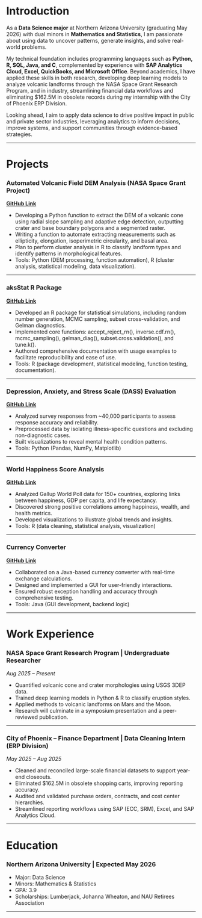 # Introduction  

As a **Data Science major** at Northern Arizona University (graduating May 2026) with dual minors in **Mathematics and Statistics**, I am passionate about using data to uncover patterns, generate insights, and solve real-world problems.  

My technical foundation includes programming languages such as **Python, R, SQL, Java, and C**, complemented by experience with **SAP Analytics Cloud, Excel, QuickBooks, and Microsoft Office**. Beyond academics, I have applied these skills in both research, developing deep learning models to analyze volcanic landforms through the NASA Space Grant Research Program, and in industry, streamlining financial data workflows and eliminating $162.5M in obsolete records during my internship with the City of Phoenix ERP Division.  

Looking ahead, I aim to apply data science to drive positive impact in public and private sector industries, leveraging analytics to inform decisions, improve systems, and support communities through evidence-based strategies.  

---

# Projects  

### Automated Volcanic Field DEM Analysis (NASA Space Grant Project)
**[GitHub Link](https://github.com/aschrameck/Volcanic-DEM-Analysis)**  
- Developing a Python function to extract the DEM of a volcanic cone using radial slope sampling and adaptive edge detection, outputting crater and base boundary polygons and a segmented raster.
- Writing a function to automate extracting measurements such as ellipticity, elongation, isoperimetric circularity, and basal area.
- Plan to perform cluster analysis in R to classify landform types and identify patterns in morphological features.
- Tools: Python (DEM processing, function automation), R (cluster analysis, statistical modeling, data visualization).

---

### aksStat R Package
**[GitHub Link](https://github.com/aschrameck/aksStat)**  
- Developed an R package for statistical simulations, including random number generation, MCMC sampling, subset cross-validation, and Gelman diagnostics.
- Implemented core functions: accept_reject_rn(), inverse.cdf.rn(), mcmc_sampling(), gelman_diag(), subset.cross.validation(), and tune.k().
- Authored comprehensive documentation with usage examples to facilitate reproducibility and ease of use.
- Tools: R (package development, statistical modeling, function testing, documentation).

---

### Depression, Anxiety, and Stress Scale (DASS) Evaluation  
**[GitHub Link](https://github.com/aschrameck/DASS)**  
- Analyzed survey responses from ~40,000 participants to assess response accuracy and reliability.  
- Preprocessed data by isolating illness-specific questions and excluding non-diagnostic cases.  
- Built visualizations to reveal mental health condition patterns.  
- Tools: Python (Pandas, NumPy, Matplotlib)  

---

### World Happiness Score Analysis  
**[GitHub Link](https://github.com/aschrameck/World-Happiness-Scores)**  
- Analyzed Gallup World Poll data for 150+ countries, exploring links between happiness, GDP per capita, and life expectancy.  
- Discovered strong positive correlations among happiness, wealth, and health metrics.  
- Developed visualizations to illustrate global trends and insights.  
- Tools: R (data cleaning, statistical analysis, visualization)  

---

### Currency Converter  
**[GitHub Link](https://github.com/aschrameck/Currency-Converter)**  
- Collaborated on a Java-based currency converter with real-time exchange calculations.  
- Designed and implemented a GUI for user-friendly interactions.  
- Ensured robust exception handling and accuracy through comprehensive testing.  
- Tools: Java (GUI development, backend logic)  

---

# Work Experience  

### NASA Space Grant Research Program | Undergraduate Researcher  
*Aug 2025 – Present*  
- Quantified volcanic cone and crater morphologies using USGS 3DEP data.  
- Trained deep learning models in Python & R to classify eruption styles.  
- Applied methods to volcanic landforms on Mars and the Moon.  
- Research will culminate in a symposium presentation and a peer-reviewed publication.  

---

### City of Phoenix – Finance Department | Data Cleaning Intern (ERP Division)  
*May 2025 – Aug 2025*  
- Cleaned and reconciled large-scale financial datasets to support year-end closeouts.  
- Eliminated $162.5M in obsolete shopping carts, improving reporting accuracy.  
- Audited and validated purchase orders, contracts, and cost center hierarchies.  
- Streamlined reporting workflows using SAP (ECC, SRM), Excel, and SAP Analytics Cloud.  

---

# Education  
### Northern Arizona University | Expected May 2026  
- Major: Data Science  
- Minors: Mathematics & Statistics  
- GPA: 3.9  
- Scholarships: Lumberjack, Johanna Wheaton, and NAU Retirees Association  

---
